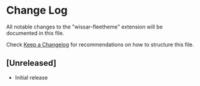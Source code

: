 # Change Log

All notable changes to the "wissar-fleetheme" extension will be documented in this file.

Check [Keep a Changelog](http://keepachangelog.com/) for recommendations on how to structure this file.

## [Unreleased]

- Initial release
